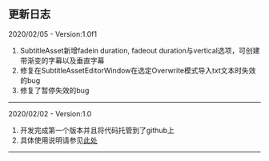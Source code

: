 ## 更新日志
2020/02/05 - Version:1.0f1
1. SubtitleAsset新增fadein duration, fadeout duration与vertical选项，可创建带渐变的字幕以及垂直字幕  
2. 修复在SubtitleAssetEditorWindow在选定Overwrite模式导入txt文本时失效的bug
3. 修复了暂停失效的bug

---
2020/02/02 - Version:1.0
1. 开发完成第一个版本并且将代码托管到了github上
2. 具体使用说明请参见[此处](http://ghostyii.com/SubtitleSystem/)

---